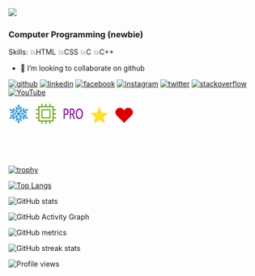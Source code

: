 ![](https://document-export.canva.com/QnU8A/DAE5YXQnU8A/2/thumbnail/0001.png?X-Amz-Algorithm=AWS4-HMAC-SHA256&X-Amz-Credential=AKIAQYCGKMUHWDTJW6UD%2F20220225%2Fus-east-1%2Fs3%2Faws4_request&X-Amz-Date=20220225T025452Z&X-Amz-Expires=57711&X-Amz-Signature=f8f7c7e8198b2ac285a8514215a1561d8c79f1cb7da531d403592a69880ae3a7&X-Amz-SignedHeaders=host&response-expires=Fri%2C%2025%20Feb%202022%2018%3A56%3A43%20GMT)
### Computer Programming (newbie)



Skills: 
💥HTML 
💥CSS 
💥C 
💥C++ 

- 👯 I’m looking to collaborate on github 


[<img src='https://cdn.jsdelivr.net/npm/simple-icons@3.0.1/icons/github.svg' alt='github' height='40'>](https://github.com/chancholKumar)  [<img src='https://cdn.jsdelivr.net/npm/simple-icons@3.0.1/icons/linkedin.svg' alt='linkedin' height='40'>](https://www.linkedin.com/in/chanchol-kumar/)  [<img src='https://cdn.jsdelivr.net/npm/simple-icons@3.0.1/icons/facebook.svg' alt='facebook' height='40'>](https://www.facebook.com/chanchol.kumar.182)  [<img src='https://cdn.jsdelivr.net/npm/simple-icons@3.0.1/icons/instagram.svg' alt='instagram' height='40'>](https://www.instagram.com/chanchol_kumar/)  [<img src='https://cdn.jsdelivr.net/npm/simple-icons@3.0.1/icons/twitter.svg' alt='twitter' height='40'>](https://twitter.com/chanchol_kumar)  [<img src='https://cdn.jsdelivr.net/npm/simple-icons@3.0.1/icons/stackoverflow.svg' alt='stackoverflow' height='40'>](https://stackoverflow.com/users/18237079)  [<img src='https://cdn.jsdelivr.net/npm/simple-icons@3.0.1/icons/youtube.svg' alt='YouTube' height='40'>](https://www.youtube.com/channel/UC_on--_-XvRA0ewZjUyqg2g)  

<a href='https://archiveprogram.github.com/'><img src='https://raw.githubusercontent.com/acervenky/animated-github-badges/master/assets/acbadge.gif' width='40' height='40'></a> <a href='https://docs.github.com/en/developers'><img src='https://raw.githubusercontent.com/acervenky/animated-github-badges/master/assets/devbadge.gif' width='40' height='40'></a> <a href='https://github.com/pricing'><img src='https://raw.githubusercontent.com/acervenky/animated-github-badges/master/assets/pro.gif' width='40' height='40'></a> <a href='https://stars.github.com/'><img src='https://raw.githubusercontent.com/acervenky/animated-github-badges/master/assets/starbadge.gif' width='35' height='35'></a> <a href='https://docs.github.com/en/github/supporting-the-open-source-community-with-github-sponsors'><img src='https://raw.githubusercontent.com/acervenky/animated-github-badges/master/assets/sponsorbadge.gif' width='35' height='35'></a> 

</br>
</br>
</br>

[![trophy](https://github-profile-trophy.vercel.app/?username=chancholKumar)](https://github.com/ryo-ma/github-profile-trophy)

[![Top Langs](https://github-readme-stats.vercel.app/api/top-langs/?username=chancholKumar)](https://github.com/anuraghazra/github-readme-stats)

![GitHub stats](https://github-readme-stats.vercel.app/api?username=chancholKumar&show_icons=true&count_private=true)  

![GitHub Activity Graph](https://activity-graph.herokuapp.com/graph?username=chancholKumar)  

![GitHub metrics](https://metrics.lecoq.io/chancholKumar)  

![GitHub streak stats](https://github-readme-streak-stats.herokuapp.com/?user=chancholKumar)  

![Profile views](https://gpvc.arturio.dev/chancholKumar)  
